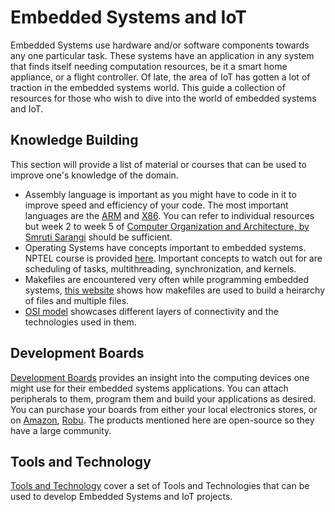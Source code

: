# Embedded Systems and IoT
Embedded Systems use hardware and/or software components towards any one particular task. These systems have an application in any system that finds itself needing computation resources, be it a smart home appliance, or a flight controller. Of late, the area of IoT has gotten a lot of traction in the embedded systems world. This guide a collection of resources for those who wish to dive into the world of embedded systems and IoT.
## Knowledge Building
This section will provide a list of material or courses that can be used to improve one's knowledge of the domain.
- Assembly language is important as you might have to code in it to improve speed and efficiency of your code. The most important languages are the [ARM](https://developer.arm.com/documentation/dui0473/c/writing-arm-assembly-language) and [X86](https://www.cs.virginia.edu/~evans/cs216/guides/x86.html). You can refer to individual resources but week 2 to week 5 of [Computer Organization and Architecture, by Smruti Sarangi](https://nptel.ac.in/courses/106/102/106102157/) should be sufficient.
- Operating Systems have concepts important to embedded systems. NPTEL course is provided [here](https://nptel.ac.in/courses/106/106/106106144/). Important concepts to watch out for are scheduling of tasks, multithreading, synchronization, and kernels.
- Makefiles are encountered very often while programming embedded systems, [this website](https://makefiletutorial.com/) shows how makefiles are used to build a heirarchy of files and multiple files.
- [OSI model](https://developer.ibm.com/technologies/iot/articles/iot-lp101-connectivity-network-protocols/) showcases different layers of connectivity and the technologies used in them.


## Development Boards
[Development Boards](Development_Boards/) provides an insight into the computing devices one might use for their embedded systems applications. You can attach peripherals to them, program them and build your applications as desired. You can purchase your boards from either your local electronics stores, or on [Amazon](https://www.amazon.in/), [Robu](https://robu.in/). The products mentioned here are open-source so they have a large community.
## Tools and Technology
[Tools and Technology](Tools_and_Technology/) cover a set of Tools and Technologies that can be used to develop Embedded Systems and IoT projects.
